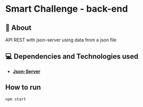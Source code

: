 # Smart Challenge - back-end

## 🔖 About

API REST with json-server using data from a json file

## 💻 Dependencies and Technologies used

- __[Json-Server](https://www.npmjs.com/package/json-server)__ 

## How to run

```bash
npm start
```

